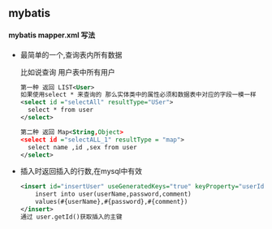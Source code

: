 ## mybatis



#### mybatis mapper.xml 写法



- 最简单的一个,查询表内所有数据

  比如说查询 用户表中所有用户

  ~~~ xml
  第一种 返回 LIST<User>
  如果使用select * 来查询的 那么实体类中的属性必须和数据表中对应的字段一模一样
  <select id ="selectAll" resultType="USer">
  	select * from user
  </select>
  
  第二种 返回 Map<String,Object>
  <select id ="selectALL_1" resultType = "map">
  	select name ,id ,sex from user
  </select>
  ~~~
  
- 插入时返回插入的行数,在mysql中有效

  ~~~xml
  <insert id="insertUser" useGeneratedKeys="true" keyProperty="userId" parameterType="cn.stu.entity.UserEntity">
      insert into user(userName,password,comment)  
      values(#{userName},#{password},#{comment})  
  </insert>
  通过 user.getId()获取插入的主键
  ~~~

  




~~~

~~~